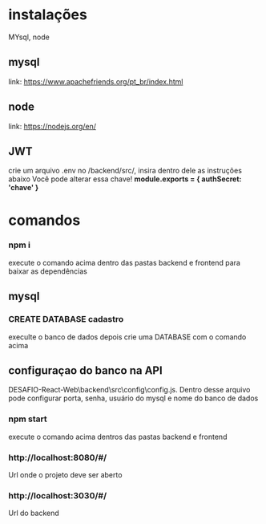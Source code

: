 
# instalações
MYsql, node

## mysql
   link: https://www.apachefriends.org/pt_br/index.html
## node
   link: https://nodejs.org/en/

## JWT
   crie um arquivo .env no /backend/src/, insira dentro dele as instruções abaixo
   Você pode alterar essa chave!
   __module.exports = {
      authSecret: 'chave'
   }__

# comandos
   ### npm i 
   execute o comando acima dentro das pastas backend e frontend para baixar as dependências
  ## mysql
   ### CREATE DATABASE cadastro
  execulte o banco de dados depois crie uma DATABASE com o comando acima 
  ## configuraçao do banco na API
   DESAFIO-React-Web\backend\src\config\config.js. Dentro desse arquivo pode configurar porta, senha, usuário do mysql e nome do banco de dados
  ### npm start
  execute o comando acima dentros das pastas backend e frontend

  ### http://localhost:8080/#/
  Url onde o projeto deve ser aberto

  ### http://localhost:3030/#/
  Url do backend

